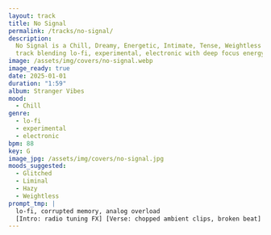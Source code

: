 ```yaml
---
layout: track
title: No Signal
permalink: /tracks/no-signal/
description:
  No Signal is a Chill, Dreamy, Energetic, Intimate, Tense, Weightless
  track blending lo-fi, experimental, electronic with deep focus energy.
image: /assets/img/covers/no-signal.webp
image_ready: true
date: 2025-01-01
duration: "1:59"
album: Stranger Vibes
mood:
  - Chill
genre:
  - lo-fi
  - experimental
  - electronic
bpm: 88
key: G
image_jpg: /assets/img/covers/no-signal.jpg
moods_suggested:
  - Glitched
  - Liminal
  - Hazy
  - Weightless
prompt_tmp: |
  lo-fi, corrupted memory, analog overload
  [Intro: radio tuning FX] [Verse: chopped ambient clips, broken beat] [Bridge: long synth trails] [Outro: static implode]
---
```

